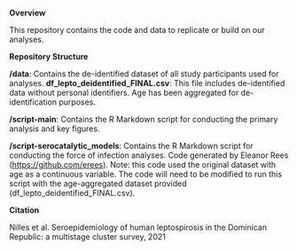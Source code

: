 **Overview**

This repository contains the code and data to replicate or build on our analyses.

**Repository Structure**

**/data**: Contains the de-identified dataset of all study participants used for analyses. **df_lepto_deidentified_FINAL.csv**: This file includes de-identified data without personal identifiers. Age has been aggregated for de-identification purposes.

**/script-main**: Contains the R Markdown script for conducting the primary analysis and key figures. 

**/script-serocatalytic_models**: Contains the R Markdown script for conducting the force of infection analyses. Code generated by Eleanor Rees (https://github.com/erees). Note: this code used the original dataset with age as a continuous variable. The code will need to be modified to run this script with the age-aggregated dataset provided (df_lepto_deidentified_FINAL.csv). 

**Citation**

Nilles et al. Seroepidemiology of human leptospirosis in the Dominican Republic: a multistage cluster survey, 2021

